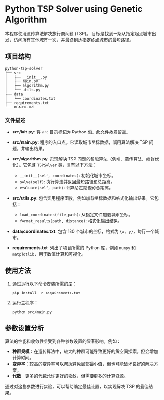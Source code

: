# Python TSP Solver using Genetic Algorithm

本程序使用遗传算法解决旅行商问题 (TSP)。
目标是找到一条从指定起点城市出发，访问所有其他城市一次，并最终到达指定终点城市的最短路径。

## 项目结构
```
python-tsp-solver
├── src
│   ├── __init__.py
│   ├── main.py
│   ├── algorithm.py
│   └── utils.py
├── data
│   └── coordinates.txt
├── requirements.txt
└── README.md
```

### 文件描述

- **src/__init__.py**: 将 `src` 目录标记为 Python 包。此文件故意留空。

- **src/main.py**: 程序的入口点。它读取城市坐标数据，调用算法解决 TSP 问题，并输出结果。

- **src/algorithm.py**: 实现解决 TSP 问题的智能算法（例如，遗传算法，蚁群优化）。它包含 `TSPSolver` 类，具有以下方法：
  - `__init__(self, coordinates)`: 初始化城市坐标。
  - `solve(self)`: 执行算法并返回最短路径和总距离。
  - `evaluate(self, path)`: 计算给定路径的总距离。

- **src/utils.py**: 包含实用程序函数，例如加载坐标数据和格式化输出结果。它包括：
  - `load_coordinates(file_path)`: 从指定文件加载城市坐标。
  - `format_results(path, distance)`: 格式化输出结果。

- **data/coordinates.txt**: 包含 130 个城市的坐标，格式为 `{x, y}`，每行一个城市。

- **requirements.txt**: 列出了项目所需的 Python 库，例如 `numpy` 和 `matplotlib`，用于数值计算和可视化。

## 使用方法

1. 通过运行以下命令安装所需的库：
   ```
   pip install -r requirements.txt
   ```

2. 运行主程序：
   ```
   python src/main.py
   ```

## 参数设置分析

算法的性能和收敛性会受到各种参数设置的显著影响。例如：

- **种群规模**：在遗传算法中，较大的种群可能导致更好的解空间探索，但会增加计算时间。
- **变异率**：较高的变异率可以帮助避免局部最小值，但也可能破坏良好的解决方案。
- **代数**：更多的代数允许更好的收敛，但需要更多的计算资源。

通过对这些参数进行实验，可以帮助确定最佳设置，以实现解决 TSP 的最佳结果。